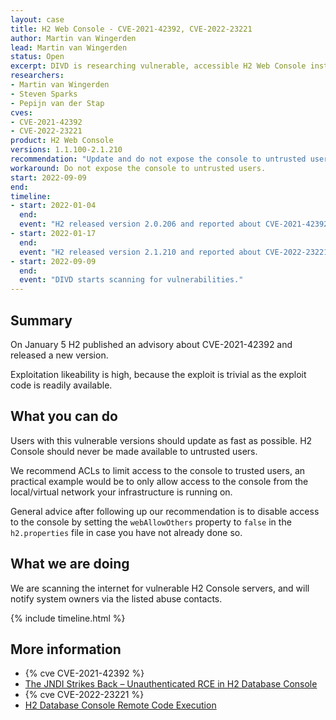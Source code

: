 ```yaml
---
layout: case
title: H2 Web Console - CVE-2021-42392, CVE-2022-23221
author: Martin van Wingerden
lead: Martin van Wingerden
status: Open
excerpt: DIVD is researching vulnerable, accessible H2 Web Console instances
researchers:
- Martin van Wingerden
- Steven Sparks
- Pepijn van der Stap
cves: 
- CVE-2021-42392
- CVE-2022-23221
product: H2 Web Console
versions: 1.1.100-2.1.210
recommendation: "Update and do not expose the console to untrusted users."
workaround: Do not expose the console to untrusted users.
start: 2022-09-09
end:
timeline:
- start: 2022-01-04
  end:
  event: "H2 released version 2.0.206 and reported about CVE-2021-42392"
- start: 2022-01-17
  end:
  event: "H2 released version 2.1.210 and reported about CVE-2022-23221"
- start: 2022-09-09
  end:
  event: "DIVD starts scanning for vulnerabilities."
---
```


## Summary

On January 5 H2 published an advisory about CVE-2021-42392 and released a new version.

Exploitation likeability is high, because the exploit is trivial as the exploit code is readily available.

## What you can do

Users with this vulnerable versions should update as fast as possible. H2 Console should never be made available to untrusted users.

We recommend ACLs to limit access to the console to trusted users, an practical example would be to only allow access to the console from the local/virtual network your infrastructure is running on.

General advice after following up our recommendation is to disable access to the console by setting the `webAllowOthers` property to `false` in the `h2.properties` file in case you have not already done so.

## What we are doing

We are scanning the internet for vulnerable H2 Console servers, and will notify system owners via the listed abuse contacts.

{% include timeline.html %}

## More information

* {% cve CVE-2021-42392 %}
* [The JNDI Strikes Back – Unauthenticated RCE in H2 Database Console](https://jfrog.com/blog/the-jndi-strikes-back-unauthenticated-rce-in-h2-database-console/)
* {% cve CVE-2022-23221 %}
* [H2 Database Console Remote Code Execution](https://packetstormsecurity.com/files/165676/H2-Database-Console-Remote-Code-Execution.html)


